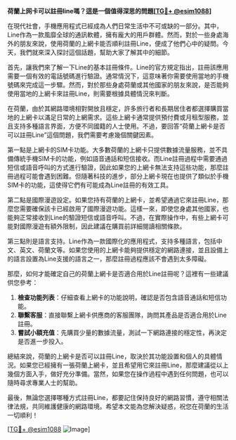 **荷蘭上网卡可以註冊line嗎？這是一個值得深思的問題[[TG💪+ @esim1088](https://t.me/s/esim1088)]**

在現代社會，手機應用程式已經成為人們日常生活中不可或缺的一部分。其中，Line作為一款風靡全球的通訊軟體，擁有龐大的用戶群體。然而，對於一些身處海外的朋友來說，使用荷蘭的上網卡能否順利註冊Line，便成了他們心中的疑問。今天，我們就來深入探討這個話題，幫助大家了解其中的細節。

首先，讓我們來了解一下Line的基本註冊條件。Line的官方規定指出，註冊該應用需要一個有效的電話號碼進行驗證。通常情況下，這意味著你需要使用當地的手機號碼來完成這一步驟。然而，對於那些身處荷蘭或其他國家的朋友來說，是否能夠使用當地的上網卡來註冊Line，則需要根據具體情況來判斷。

在荷蘭，由於其網路環境相對開放且穩定，許多旅行者和長期居住者都選擇購買當地的上網卡以滿足日常的上網需求。這些上網卡通常提供預付費或月租型服務，並且支持多種語言界面，方便不同國籍的人士使用。不過，要回答“荷蘭上網卡是否可以註冊Line”這個問題，我們需要考慮幾個關鍵因素。

第一點是上網卡的SIM卡功能。大多數荷蘭的上網卡只提供數據流量服務，並不具備傳統手機SIM卡的功能，例如語音通話和短信接收。而Line註冊過程中需要通過短信或語音呼叫的方式進行驗證，因此如果您的上網卡無法支持這些功能，那麼註冊過程可能會遇到困難。但隨著科技的進步，部分上網卡現在也提供了類似於手機SIM卡的功能，這使得它們有可能成為Line註冊的有效工具。

第二點是國際漫遊設定。如果您持有荷蘭的上網卡，並希望通過它來註冊Line，那麼您需要確保該卡已經啟用了國際漫遊功能。這樣一來，即使您身處其他國家，也能夠正常接收到Line的驗證短信或語音呼叫。不過，在實際操作中，有些上網卡可能對國際漫遊有額外限制，因此建議在購買前詳細閱讀相關條款。

第三點則是語言支持。Line作為一款國際化的應用程式，支持多種語言，包括中文、英文、荷蘭文等。如果您使用的上網卡能夠提供穩定的網路連接，並且設備上的語言設置為Line支援的語言之一，那麼註冊過程應該不會遇到太多障礙。

那麼，如何才能確定自己的荷蘭上網卡是否適合用於Line註冊呢？這裡有一些建議供您參考：

1. **檢查功能列表**：仔細查看上網卡的功能說明，確認是否包含語音通話和短信功能。
2. **聯繫客服**：直接聯繫上網卡供應商的客服團隊，詢問其產品是否適合用於Line註冊。
3. **嘗試小額充值**：先購買少量的數據流量，測試一下網路連接的穩定性，再決定是否進一步投入。

總結來說，荷蘭的上網卡是否可以註冊Line，取決於其功能設置和個人的具體情況。如果您已經擁有一張荷蘭上網卡，並且希望用它來註冊Line，那麼建議從以上幾個方面入手，做好充分準備。當然，如果您在操作過程中遇到任何問題，也可以隨時尋求專業人士的幫助。

最後，無論您選擇哪種方式註冊Line，都要記住保持良好的網路習慣，遵守相關法律法規，共同維護健康的網路環境。希望本文能為您解決疑惑，祝您在荷蘭的生活一切順利！

[[TG💪+ @esim1088](https://t.me/s/esim1088) ![Image](https://i.postimg.cc/4NQfJmqS/Snipaste-2025-05-13-00-14-12.png)]